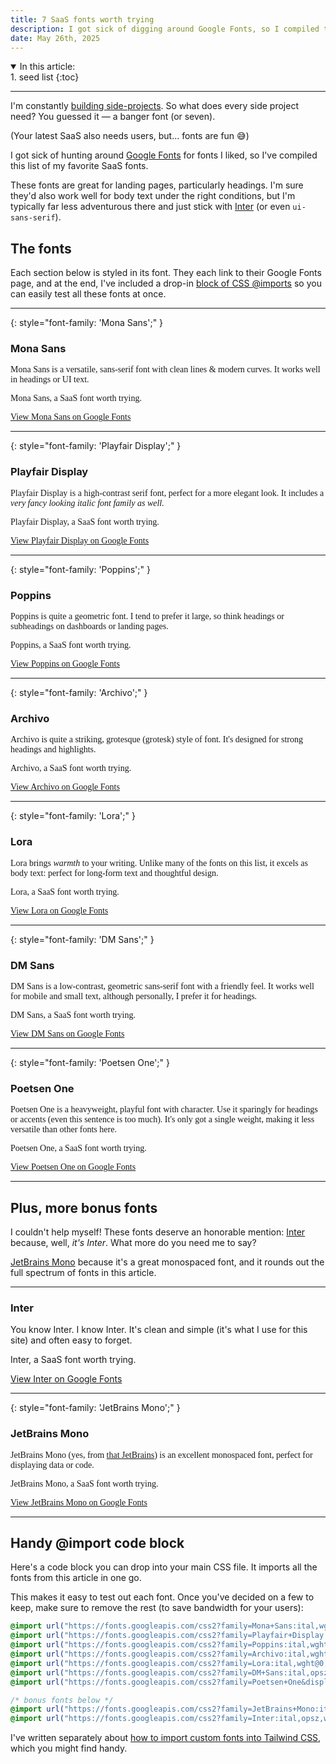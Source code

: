 ```yaml
---
title: 7 SaaS fonts worth trying
description: I got sick of digging around Google Fonts, so I compiled this list of my favorite SaaS fonts. It includes 7 all-time classics, plus two bonus fonts. There's a font for every SaaS in this article.
date: May 26th, 2025
---
```


<details open>
<summary>In this article:</summary>
<aside markdown="1">
1. seed list
{:toc}
</aside>
</details>
<hr />

I'm constantly [building side-projects](/now). So what does every side project need? You guessed it — a banger font (or seven).

(Your latest SaaS also needs users, but... fonts are fun 😅)

I got sick of hunting around [Google Fonts](https://fonts.google.com) for fonts I liked, so I've compiled this list of my favorite SaaS fonts.

These fonts are great for landing pages, particularly headings. I'm sure they'd also work well for body text under the right conditions, but I'm typically far less adventurous there and just stick with [Inter](https://fonts.google.com/specimen/Inter) (or even `ui-sans-serif`).

## The fonts

Each section below is styled in its font. They each link to their Google Fonts page, and at the end, I've included a drop-in [block of CSS @imports](#handy-import-code-block) so you can easily test all these fonts at once.

---

{: style="font-family: 'Mona Sans';" }

### Mona Sans

<div style="font-family: 'Mona Sans';">
Mona Sans is a versatile, sans-serif font with clean lines & modern curves. It works well in headings or UI text.

<p class="my-4 text-3xl not-prose font-semibold tracking-tight text-center">Mona Sans, a SaaS font worth trying.</p>

<a class="block mx-auto w-fit" href="https://fonts.google.com/specimen/Mona+Sans" target="_blank">View Mona Sans on Google Fonts</a>

</div>

---

{: style="font-family: 'Playfair Display';" }

### Playfair Display

<div style="font-family: 'Playfair Display';">

Playfair Display is a high-contrast serif font, perfect for a more elegant look. It includes a <i>very fancy looking italic font family as well.</i>

<p class="my-4 text-3xl not-prose font-semibold tracking-tight text-center">Playfair Display, a SaaS font worth trying.</p>

<a class="block mx-auto w-fit" href="https://fonts.google.com/specimen/Playfair+Display" target="_blank">View Playfair Display on Google Fonts</a>

</div>

---

{: style="font-family: 'Poppins';" }

### Poppins

<div style="font-family: 'Poppins';" class="*:tracking-normal">
Poppins is quite a geometric font. I tend to prefer it large, so think headings or subheadings on dashboards or landing pages.

<p class="my-4 text-3xl not-prose font-semibold tracking-tight text-center">Poppins, a SaaS font worth trying.</p>

<a class="block mx-auto w-fit" href="https://fonts.google.com/specimen/Poppins" target="_blank">View Poppins on Google Fonts</a>

</div>

---

{: style="font-family: 'Archivo';" }

### Archivo

<div style="font-family: 'Archivo';">
Archivo is quite a striking, grotesque (grotesk) style of font. It's designed for strong headings and highlights.

<p class="my-4 text-3xl not-prose font-semibold tracking-tight text-center">Archivo, a SaaS font worth trying.</p>

<a class="block mx-auto w-fit" href="https://fonts.google.com/specimen/Archivo" target="_blank">View Archivo on Google Fonts</a>

</div>

---

{: style="font-family: 'Lora';" }

### Lora

<div style="font-family: 'Lora';">
Lora brings <i>warmth</i> to your writing. Unlike many of the fonts on this list, it excels as body text: perfect for long-form text and thoughtful design.

<p class="my-4 text-3xl not-prose font-semibold tracking-tight text-center">Lora, a SaaS font worth trying.</p>

<a class="block mx-auto w-fit" href="https://fonts.google.com/specimen/Lora" target="_blank">View Lora on Google Fonts</a>

</div>

---

{: style="font-family: 'DM Sans';" }

### DM Sans

<div style="font-family: 'DM Sans';">
DM Sans is a low-contrast, geometric sans-serif font with a friendly feel. It works well for mobile and small text, although personally, I prefer it for headings.

<p class="my-4 text-3xl not-prose font-semibold tracking-tight text-center">DM Sans, a SaaS font worth trying.</p>

<a class="block mx-auto w-fit" href="https://fonts.google.com/specimen/DM+Sans" target="_blank">View DM Sans on Google Fonts</a>

</div>

---

{: style="font-family: 'Poetsen One';" }

### Poetsen One

<div style="font-family: 'Poetsen One';">
Poetsen One is a heavyweight, playful font with character. Use it sparingly for headings or accents (even this sentence is too much). It's only got a single weight, making it less versatile than other fonts here.

<p class="my-4 text-3xl not-prose font-semibold tracking-tight text-center">Poetsen One, a SaaS font worth trying.</p>

<a class="block mx-auto w-fit" href="https://fonts.google.com/specimen/Poetsen+One" target="_blank">View Poetsen One on Google Fonts</a>

</div>

---

## Plus, more bonus fonts

I couldn't help myself! These fonts deserve an honorable mention: [Inter](#inter) because, well, _it's Inter_. What more do you need me to say?

[JetBrains Mono](#jetbrains-mono) because it's a great monospaced font, and it rounds out the full spectrum of fonts in this article.

---

### Inter

<div style="">
You know Inter. I know Inter. It's clean and simple (it's what I use for this site) and often easy to forget.

<p class="my-4 text-3xl not-prose font-semibold tracking-tight text-center">Inter, a SaaS font worth trying.</p>

<a class="block mx-auto w-fit" href="https://fonts.google.com/specimen/Inter" target="_blank">View Inter on Google Fonts</a>

</div>

---

{: style="font-family: 'JetBrains Mono';" }

### JetBrains Mono

<div style="font-family: 'JetBrains Mono';">
JetBrains Mono (yes, from <a href="https://www.jetbrains.com/lp/mono/">that JetBrains</a>) is an excellent monospaced font, perfect for displaying data or code.

<p class="my-4 text-3xl not-prose font-semibold tracking-tight text-center">JetBrains Mono, a SaaS font worth trying.</p>

<a class="block mx-auto w-fit" href="https://fonts.google.com/specimen/JetBrains+Mono" target="_blank">View JetBrains Mono on Google Fonts</a>

</div>

---

## Handy @import code block

Here's a code block you can drop into your main CSS file. It imports all the fonts from this article in one go.

This makes it easy to test out each font. Once you've decided on a few to keep, make sure to remove the rest (to save bandwidth for your users):

```css
@import url("https://fonts.googleapis.com/css2?family=Mona+Sans:ital,wght@0,200..900;1,200..900&display=swap");
@import url("https://fonts.googleapis.com/css2?family=Playfair+Display:ital,wght@0,400..900;1,400..900&display=swap");
@import url("https://fonts.googleapis.com/css2?family=Poppins:ital,wght@0,100;0,200;0,300;0,400;0,500;0,600;0,700;0,800;0,900;1,100;1,200;1,300;1,400;1,500;1,600;1,700;1,800;1,900&display=swap");
@import url("https://fonts.googleapis.com/css2?family=Archivo:ital,wght@0,100..900;1,100..900&display=swap");
@import url("https://fonts.googleapis.com/css2?family=Lora:ital,wght@0,400..700;1,400..700&display=swap");
@import url("https://fonts.googleapis.com/css2?family=DM+Sans:ital,opsz,wght@0,9..40,100..1000;1,9..40,100..1000&display=swap");
@import url("https://fonts.googleapis.com/css2?family=Poetsen+One&display=swap");

/* bonus fonts below */
@import url("https://fonts.googleapis.com/css2?family=JetBrains+Mono:ital,wght@0,100..800;1,100..800&display=swap");
@import url("https://fonts.googleapis.com/css2?family=Inter:ital,opsz,wght@0,14..32,100..900;1,14..32,100..900&display=swap");
```

<style>
  @import url("https://fonts.googleapis.com/css2?family=Mona+Sans:ital,wght@0,200..900;1,200..900&display=swap");
  @import url("https://fonts.googleapis.com/css2?family=Playfair+Display:ital,wght@0,400..900;1,400..900&display=swap");
  @import url("https://fonts.googleapis.com/css2?family=Poppins:ital,wght@0,100;0,200;0,300;0,400;0,500;0,600;0,700;0,800;0,900;1,100;1,200;1,300;1,400;1,500;1,600;1,700;1,800;1,900&display=swap");
  @import url("https://fonts.googleapis.com/css2?family=Archivo:ital,wght@0,100..900;1,100..900&display=swap");
  @import url("https://fonts.googleapis.com/css2?family=Lora:ital,wght@0,400..700;1,400..700&display=swap");
  @import url("https://fonts.googleapis.com/css2?family=DM+Sans:ital,opsz,wght@0,9..40,100..1000;1,9..40,100..1000&display=swap");
  @import url("https://fonts.googleapis.com/css2?family=Poetsen+One&display=swap");
</style>

I've written separately about [how to import custom fonts into Tailwind CSS](/blog/tailwind-custom-fonts), which you might find handy.
